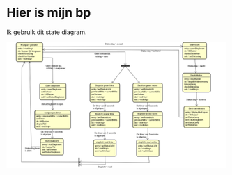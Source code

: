 <h1>Hier is mijn bp</h1>


<p>Ik gebruik dit state diagram.</p>
<img src = "images/StateDiagram.png" alt = "stateDiagram">
